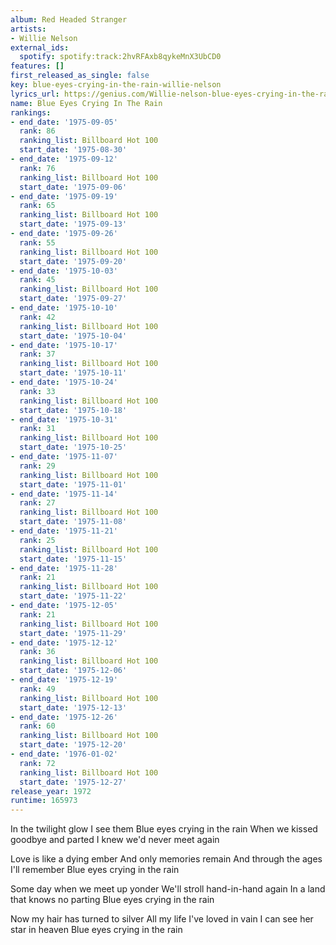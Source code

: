```yaml
---
album: Red Headed Stranger
artists:
- Willie Nelson
external_ids:
  spotify: spotify:track:2hvRFAxb8qykeMnX3UbCD0
features: []
first_released_as_single: false
key: blue-eyes-crying-in-the-rain-willie-nelson
lyrics_url: https://genius.com/Willie-nelson-blue-eyes-crying-in-the-rain-lyrics
name: Blue Eyes Crying In The Rain
rankings:
- end_date: '1975-09-05'
  rank: 86
  ranking_list: Billboard Hot 100
  start_date: '1975-08-30'
- end_date: '1975-09-12'
  rank: 76
  ranking_list: Billboard Hot 100
  start_date: '1975-09-06'
- end_date: '1975-09-19'
  rank: 65
  ranking_list: Billboard Hot 100
  start_date: '1975-09-13'
- end_date: '1975-09-26'
  rank: 55
  ranking_list: Billboard Hot 100
  start_date: '1975-09-20'
- end_date: '1975-10-03'
  rank: 45
  ranking_list: Billboard Hot 100
  start_date: '1975-09-27'
- end_date: '1975-10-10'
  rank: 42
  ranking_list: Billboard Hot 100
  start_date: '1975-10-04'
- end_date: '1975-10-17'
  rank: 37
  ranking_list: Billboard Hot 100
  start_date: '1975-10-11'
- end_date: '1975-10-24'
  rank: 33
  ranking_list: Billboard Hot 100
  start_date: '1975-10-18'
- end_date: '1975-10-31'
  rank: 31
  ranking_list: Billboard Hot 100
  start_date: '1975-10-25'
- end_date: '1975-11-07'
  rank: 29
  ranking_list: Billboard Hot 100
  start_date: '1975-11-01'
- end_date: '1975-11-14'
  rank: 27
  ranking_list: Billboard Hot 100
  start_date: '1975-11-08'
- end_date: '1975-11-21'
  rank: 25
  ranking_list: Billboard Hot 100
  start_date: '1975-11-15'
- end_date: '1975-11-28'
  rank: 21
  ranking_list: Billboard Hot 100
  start_date: '1975-11-22'
- end_date: '1975-12-05'
  rank: 21
  ranking_list: Billboard Hot 100
  start_date: '1975-11-29'
- end_date: '1975-12-12'
  rank: 36
  ranking_list: Billboard Hot 100
  start_date: '1975-12-06'
- end_date: '1975-12-19'
  rank: 49
  ranking_list: Billboard Hot 100
  start_date: '1975-12-13'
- end_date: '1975-12-26'
  rank: 60
  ranking_list: Billboard Hot 100
  start_date: '1975-12-20'
- end_date: '1976-01-02'
  rank: 72
  ranking_list: Billboard Hot 100
  start_date: '1975-12-27'
release_year: 1972
runtime: 165973
---
```

In the twilight glow I see them
Blue eyes crying in the rain
When we kissed goodbye and parted
I knew we'd never meet again

Love is like a dying ember
And only memories remain
And through the ages I'll remember
Blue eyes crying in the rain

Some day when we meet up yonder
We'll stroll hand-in-hand again
In a land that knows no parting
Blue eyes crying in the rain

Now my hair has turned to silver
All my life I've loved in vain
I can see her star in heaven
Blue eyes crying in the rain
